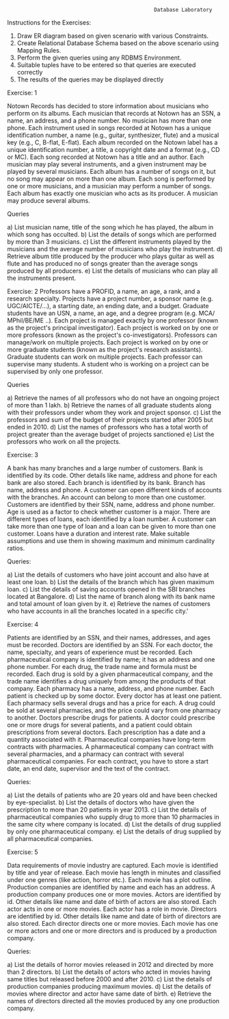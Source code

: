                                                     Database Laboratory 

Instructions for the Exercises: 
 
1. Draw ER diagram based on given scenario with various Constraints. 
2. Create Relational Database Schema based on the above scenario using Mapping Rules. 
3. Perform the given queries using any RDBMS Environment. 
4. Suitable tuples have to be entered so that queries are executed correctly 
5. The results of the queries may be displayed directly 
 
Exercise: 1 
 
 Notown Records has decided to store information about musicians who perform on its 
albums. Each musician that records at Notown has an SSN, a name, an address, and a phone 
number. No musician has more than one phone. Each instrument used in songs recorded at 
Notown has a unique identification number, a name (e.g., guitar, synthesizer, flute) and a 
musical key (e.g., C, B-flat, E-flat). Each album recorded on the Notown label has a unique 
identification number, a title, a copyright date and a format (e.g., CD or MC). Each song 
recorded at Notown has a title and an author. Each musician may play several instruments, and 
a given instrument may be played by several musicians. Each album has a number of songs on 
it, but no song may appear on more than one album. Each song is performed by one or more 
musicians, and a musician may perform a number of songs. Each album has exactly one 
musician who acts as its producer. A musician may produce several albums. 
 
Queries 
 
a) List musician name, title of the song which he has played, the album in which song has 
occulted. 
b) List the details of songs which are performed by more than 3 musicians. 
c) List the different instruments played by the musicians and the average number of musicians 
who play the instrument. 
d) Retrieve album title produced by the producer who plays guitar as well as flute and has 
produced no of songs greater than the average songs produced by all producers. 
e) List the details of musicians who can play all the instruments present. 
 
Exercise: 2 
Professors have a PROFID, a name, an age, a rank, and a research specialty. Projects have a 
project number, a sponsor name (e.g. UGC/AICTE/...), a starting date, an ending date, and a 
budget. Graduate students have an USN, a name, an age, and a degree program (e.g. MCA/ 
MPhil/BE/ME ..). Each project is managed exactly by one professor (known as the project's 
principal investigator). Each project is worked on by one or more professors (known as the 
project's co-investigators). Professors can manage/work on multiple projects. Each project is 
worked on by one or more graduate students (known as the project's research assistants). 
Graduate students can work on multiple projects. Each professor can supervise many students. 
A student who is working on a project can be supervised by only one professor.
 
Queries 
 
a) Retrieve the names of all professors who do not have an ongoing project of more than 1 
lakh. 
b) Retrieve the names of all graduate students along with their professors under whom they 
work and project sponsor. 
c) List the professors and sum of the budget of their projects started after 2005 but ended in 
2010. 
d) List the names of professors who has a total worth of project greater than the average budget 
of projects sanctioned 
e) List the professors who work on all the projects. 
 
Exercise: 3 
 
A bank has many branches and a large number of customers. Bank is identified by its code. 
Other details like name, address and phone for each bank are also stored. Each branch is 
identified by its bank. Branch has name, address and phone. A customer can open different 
kinds of accounts with the branches. An account can belong to more than one customer. 
Customers are identified by their SSN, name, address and phone number. Age is used as a 
factor to check whether customer is a major. There are different types of loans, each identified 
by a loan number. A customer can take more than one type of loan and a loan can be given to 
more than one customer. Loans have a duration and interest rate. Make suitable assumptions 
and use them in showing maximum and minimum cardinality ratios. 
 
Queries: 
 
a) List the details of customers who have joint account and also have at least one loan. 
b) List the details of the branch which has given maximum loan. 
c) List the details of saving accounts opened in the SBI branches located at Bangalore. 
d) List the name of branch along with its bank name and total amount of loan given by it. 
e) Retrieve the names of customers who have accounts in all the branches located in a specific 
city.' 
 
Exercise: 4 
 
Patients are identified by an SSN, and their names, addresses, and ages must be recorded. 
Doctors are identified by an SSN. For each doctor, the name, specialty, and years of experience 
must be recorded. Each pharmaceutical company is identified by name; it has an address and 
one phone number. For each drug, the trade name and formula must be recorded. Each drug is 
sold by a given pharmaceutical company, and the trade name identifies a drug uniquely from 
among the products of that company. Each pharmacy has a name, address, and phone number. 
Each patient is checked up by some doctor. Every doctor has at least one patient. Each 
pharmacy sells several drugs and has a price for each. A drug could be sold at several 
pharmacies, and the price could vary from one pharmacy to another. Doctors prescribe drugs for 
patients. A doctor could prescribe one or more drugs for several patients, and a patient could 
obtain prescriptions from several doctors. Each prescription has a date and a quantity associated 
with it. Pharmaceutical companies have long-term contracts with pharmacies. A pharmaceutical 
company can contract with several pharmacies, and a pharmacy can contract with several 
pharmaceutical companies. For each contract, you have to store a start date, an end date, 
supervisor and the text of the contract. 
 
 
Queries: 
 
a) List the details of patients who are 20 years old and have been checked by eye-specialist. 
b) List the details of doctors who have given the prescription to more than 20 patients in year 
2013. 
c) List the details of pharmaceutical companies who supply drug to more than 10 pharmacies in 
the same city where company is located. 
d) List the details of drug supplied by only one pharmaceutical company. 
e) List the details of drug supplied by all pharmaceutical companies. 
 
Exercise: 5 
 
 Data requirements of movie industry are captured. Each movie is identified by title and 
year of release. Each movie has length in minutes and classified under one genres (like action, 
horror etc.). Each movie has a plot outline. Production companies are identified by name and 
each has an address. A production company produces one or more movies. Actors are identified 
by id. Other details like name and date of birth of actors are also stored. Each actor acts in one 
or more movies. Each actor has a role in movie. Directors are identified by id. Other details like 
name and date of birth of directors are also stored. Each director directs one or more movies. 
Each movie has one or more actors and one or more directors and is produced by a production 
company. 
 
Queries: 
 
a) List the details of horror movies released in 2012 and directed by more than 2 directors. 
b) List the details of actors who acted in movies having same titles but released before 2000 
and after 2010. 
c) List the details of production companies producing maximum movies. 
d) List the details of movies where director and actor have same date of birth. 
e) Retrieve the names of directors directed all the movies produced by any one production 
company. 
